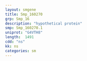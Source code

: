 ```yaml
---
layout: smgene
title: Smp_160270
grp: Smp_16
description: "hypothetical protein"
smp: Smp_160270.1
uniprot: "G4VTH8"
length:  1491
cdd: "ns"
kk: ns
categories: sm
---
```

